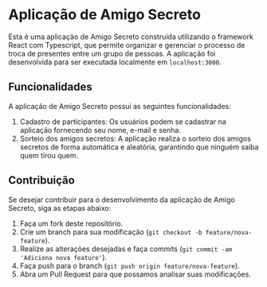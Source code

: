 # Aplicação de Amigo Secreto

Esta é uma aplicação de Amigo Secreto construída utilizando o framework React com Typescript, que permite organizar e gerenciar o processo de troca de presentes entre um grupo de pessoas. A aplicação foi desenvolvida para ser executada localmente em `localhost:3000`.

## Funcionalidades

A aplicação de Amigo Secreto possui as seguintes funcionalidades:

1. Cadastro de participantes: Os usuários podem se cadastrar na aplicação fornecendo seu nome, e-mail e senha.
2. Sorteio dos amigos secretos: A aplicação realiza o sorteio dos amigos secretos de forma automática e aleatória, garantindo que ninguém saiba quem tirou quem.


## Contribuição

Se desejar contribuir para o desenvolvimento da aplicação de Amigo Secreto, siga as etapas abaixo:

1. Faça um fork deste repositório.
2. Crie um branch para sua modificação (`git checkout -b feature/nova-feature`).
3. Realize as alterações desejadas e faça commits (`git commit -am 'Adiciona nova feature'`).
4. Faça push para o branch (`git push origin feature/nova-feature`).
5. Abra um Pull Request para que possamos analisar suas modificações.

